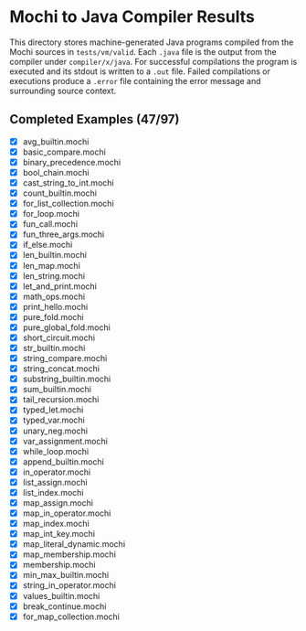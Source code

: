 # Mochi to Java Compiler Results

This directory stores machine-generated Java programs compiled from the Mochi sources in `tests/vm/valid`.
Each `.java` file is the output from the compiler under `compiler/x/java`. For successful compilations the
program is executed and its stdout is written to a `.out` file. Failed compilations or executions produce a
`.error` file containing the error message and surrounding source context.

## Completed Examples (47/97)

- [x] avg_builtin.mochi
- [x] basic_compare.mochi
- [x] binary_precedence.mochi
- [x] bool_chain.mochi
- [x] cast_string_to_int.mochi
- [x] count_builtin.mochi
- [x] for_list_collection.mochi
- [x] for_loop.mochi
- [x] fun_call.mochi
- [x] fun_three_args.mochi
- [x] if_else.mochi
- [x] len_builtin.mochi
- [x] len_map.mochi
- [x] len_string.mochi
- [x] let_and_print.mochi
- [x] math_ops.mochi
- [x] print_hello.mochi
- [x] pure_fold.mochi
- [x] pure_global_fold.mochi
- [x] short_circuit.mochi
- [x] str_builtin.mochi
- [x] string_compare.mochi
- [x] string_concat.mochi
- [x] substring_builtin.mochi
- [x] sum_builtin.mochi
- [x] tail_recursion.mochi
- [x] typed_let.mochi
- [x] typed_var.mochi
- [x] unary_neg.mochi
- [x] var_assignment.mochi
- [x] while_loop.mochi
- [x] append_builtin.mochi
- [x] in_operator.mochi
- [x] list_assign.mochi
- [x] list_index.mochi
- [x] map_assign.mochi
- [x] map_in_operator.mochi
- [x] map_index.mochi
- [x] map_int_key.mochi
- [x] map_literal_dynamic.mochi
- [x] map_membership.mochi
- [x] membership.mochi
- [x] min_max_builtin.mochi
- [x] string_in_operator.mochi
- [x] values_builtin.mochi
- [x] break_continue.mochi
- [x] for_map_collection.mochi

